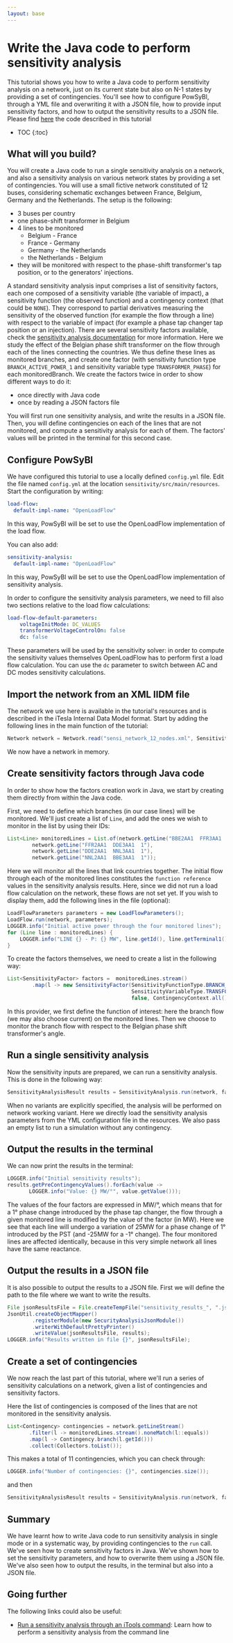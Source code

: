 ```yaml
---
layout: base
---
```


# Write the Java code to perform sensitivity analysis
This tutorial shows you how to write a Java code to perform sensitivity analysis on a network, just on its current state but also on N-1 states by providing a set of contingencies. You'll see how to configure PowSyBl, through a YML file and overwriting it with a JSON file, how to provide input sensitivity factors, and how to output the sensitivity results to a JSON file. Please find [here](https://github.com/powsybl/powsybl-tutorials/tree/main/sensitivity) the code described in this tutorial

* TOC
{:toc}

## What will you build?
You will create a Java code to run a single sensitivity analysis on a network, and also a sensitivity analysis on various network states by providing a set of contingencies. You will use a small fictive network constituted of 12 buses, considering schematic exchanges between France, Belgium, Germany and the Netherlands. The setup is the following:
- 3 buses per country
- one phase-shift transformer in Belgium
- 4 lines to be monitored
  - Belgium - France
  - France - Germany
  - Germany - the Netherlands
  - the Netherlands - Belgium
- they will be monitored with respect to the phase-shift transformer's tap position, or to the generators' injections.

A standard sensitivity analysis input comprises a list of sensitivity factors, each one composed of a sensitivity variable (the variable of impact), a sensitivity function (the observed function) and a contingency context (that could be `NONE`). They correspond to partial derivatives measuring the sensitivity of the observed function (for example the flow through a line) with respect to the variable of impact (for example a phase tap changer tap position or an injection). There are several sensitivity factors available, check the [sensitivity analysis documentation](/pages/documentation/simulation/sensitivity/index.html#sensitivity-factors) for more information. Here we study the effect of the Belgian phase shift transformer on the flow through each of the lines connecting the countries. We thus define these lines as monitored branches, and create one factor (with sensitivity function type `BRANCH_ACTIVE_POWER_1` and sensitivity variable type `TRANSFORMER_PHASE`) for each monitoredBranch. We create the factors twice in order to show different ways to do it:
- once directly with Java code
- once by reading a JSON factors file

You will first run one sensitivity analysis, and write the results in a JSON file. Then, you will define contingencies on each of the lines that are not monitored, and compute a sensitivity analysis for each of them. The factors' values will be printed in the terminal for this second case.

## Configure PowSyBl
We have configured this tutorial to use a locally defined `config.yml` file.
Edit the file named `config.yml` at the location `sensitivity/src/main/resources`.
Start the configuration by writing:
```yaml
load-flow:
  default-impl-name: "OpenLoadFlow"
```
In this way, PowSyBl will be set to use the OpenLoadFlow implementation of the load flow.

You can also add:
```yaml
sensitivity-analysis:
  default-impl-name: "OpenLoadFlow"
```
In this way, PowSyBl will be set to use the OpenLoadFlow implementation of sensitivity analysis.

In order to configure the sensitivity analysis parameters, we need to fill also two sections relative 
to the load flow calculations:
```yaml
load-flow-default-parameters:
    voltageInitMode: DC_VALUES
    transformerVoltageControlOn: false
    dc: false    
```

These parameters will be used by the sensitivity solver: in order to compute the sensitivity values themselves OpenLoadFlow has to perform first a load flow calculation. You can use the `dc` parameter to switch between AC and DC modes sensitivity calculations.

## Import the network from an XML IIDM file

The network we use here is available in the tutorial's resources and is described in the iTesla Internal Data Model format. Start by adding the following lines in the main function of the tutorial:
```java
Network network = Network.read("sensi_network_12_nodes.xml", SensitivityTutorial.class.getResourceAsStream("/sensi_network_12_nodes.xml"));
```
We now have a network in memory.

## Create sensitivity factors through Java code

In order to show how the factors creation work in Java, we start by creating them directly from within the Java code.

First, we need to define which branches (in our case lines) will be monitored. We'll just create a list of `Line`,
and add the ones we wish to monitor in the list by using their IDs:
```java
List<Line> monitoredLines = List.of(network.getLine("BBE2AA1  FFR3AA1  1"),
        network.getLine("FFR2AA1  DDE3AA1  1"),
        network.getLine("DDE2AA1  NNL3AA1  1"),
        network.getLine("NNL2AA1  BBE3AA1  1"));
```
Here we will monitor all the lines that link countries together. The initial flow through each of the monitored lines constitutes the `function reference` values in the sensitivity analysis results. Here, since we did not run a load flow calculation on the network, these flows are not set yet. If you wish to display them, add the following lines in the file (optional):
```java
LoadFlowParameters parameters = new LoadFlowParameters();
LoadFlow.run(network, parameters);
LOGGER.info("Initial active power through the four monitored lines");
for (Line line : monitoredLines) {
    LOGGER.info("LINE {} - P: {} MW", line.getId(), line.getTerminal1().getP());
}
```

To create the factors themselves, we need to create a list in the following way:
```java
List<SensitivityFactor> factors =  monitoredLines.stream()
        .map(l -> new SensitivityFactor(SensitivityFunctionType.BRANCH_ACTIVE_POWER_1, l.getId(),
                                        SensitivityVariableType.TRANSFORMER_PHASE, "BBE2AA1  BBE3AA1  1",
                                        false, ContingencyContext.all())).collect(Collectors.toList());
```
In this provider, we first define the function of interest: here the branch flow (we may also choose current) on the monitored lines. Then we choose to monitor the branch flow with respect to the Belgian phase shift transformer's angle.

## Run a single sensitivity analysis

Now the sensitivity inputs are prepared, we can run a sensitivity analysis. This is done in the following way:
```java
SensitivityAnalysisResult results = SensitivityAnalysis.run(network, factors, Collections.emptyList());;
```
When no variants are explicitly specified, the analysis will be performed on network working variant. Here we directly load the sensitivity analysis parameters from the YML configuration file in the resources. We also pass an empty list to run a simulation without any contingency.

## Output the results in the terminal

We can now print the results in the terminal:
```java
LOGGER.info("Initial sensitivity results");
results.getPreContingencyValues().forEach(value ->
       LOGGER.info("Value: {} MW/°", value.getValue()));
```
The values of the four factors are expressed in MW/°, which means that for a 1° phase change introduced by the phase tap changer, the flow through a given monitored line is modified by the value of the factor (in MW). Here we see that each line will undergo a variation of 25MW for a phase change of 1° introduced by the PST (and -25MW for a -1° change). The four monitored lines are affected identically, because in this very simple network all lines have the same reactance.

## Output the results in a JSON file

It is also possible to output the results to a JSON file. First we will define the path to the file
where we want to write the results.
```java
File jsonResultsFile = File.createTempFile("sensitivity_results_", ".json");
JsonUtil.createObjectMapper()
        .registerModule(new SecurityAnalysisJsonModule())
        .writerWithDefaultPrettyPrinter()
        .writeValue(jsonResultsFile, results);
LOGGER.info("Results written in file {}", jsonResultsFile);
```

## Create a set of contingencies 

We now reach the last part of this tutorial, where we'll run a series of sensitivity calculations on a network, given a list of contingencies and sensitivity factors.

Here the list of contingencies is composed of the lines that are not monitored in the sensitivity analysis.
```java
List<Contingency> contingencies = network.getLineStream()
       .filter(l -> monitoredLines.stream().noneMatch(l::equals))
       .map(l -> Contingency.branch(l.getId()))
       .collect(Collectors.toList());
```

This makes a total of 11 contingencies, which you can check through:
```java
LOGGER.info("Number of contingencies: {}", contingencies.size());
```
and then 
```java
SensitivityAnalysisResult results = SensitivityAnalysis.run(network, factors, contingencies);
```

## Summary
We have learnt how to write Java code to run sensitivity analysis in single mode or in a systematic way, by providing contingencies to the `run` call. We've seen how to create sensitivity factors in Java. We've shown how to set the sensitivity parameters, and how to overwrite them using a JSON file. We've also seen how to output the results, in the terminal but also into a JSON file.

## Going further
The following links could also be useful:
- [Run a sensitivity analysis through an iTools command](../../user/itools/sensitivity-analysis.md): Learn how to perform a sensitivity analysis from the command line 
